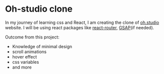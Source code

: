 # Oh-studio clone
In my journey of learning css and React, I am creating the clone of [oh.studio](https://oh.studio/) website. I will be using react packages like [react-router](https://reactrouter.com/en/main), [GSAP](https://gsap.com/)(if needed).

Outcome from this project:
- Knowledge of minimal design
- scroll animations
- hover effect
- css variables
- and more